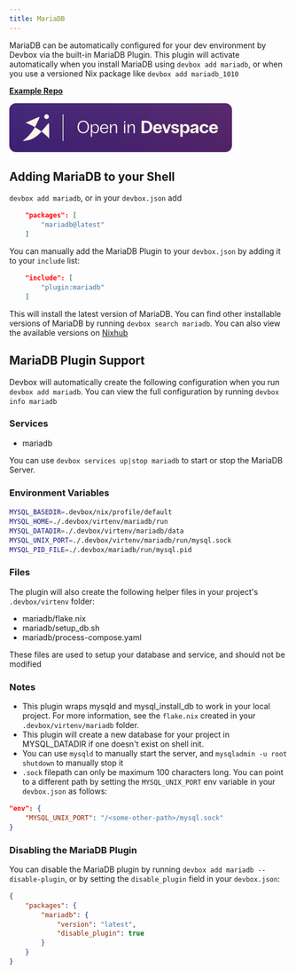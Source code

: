 ```yaml
---
title: MariaDB
---
```

MariaDB can be automatically configured for your dev environment by Devbox via the built-in MariaDB Plugin. This plugin will activate automatically when you install MariaDB using `devbox add mariadb`, or when you use a versioned Nix package like `devbox add mariadb_1010`

[**Example Repo**](https://github.com/jetify-com/devbox/tree/main/examples/databases/mariadb)

[![Open In Devspace](../../../static/img/open-in-devspace.svg)](https://cloud.jetify.com/new/github.com/jetify-com/devbox?folder=examples/databases/mariadb)

## Adding MariaDB to your Shell

`devbox add mariadb`, or in your `devbox.json` add

```json
    "packages": [
        "mariadb@latest"
    ]
```

You can manually add the MariaDB Plugin to your `devbox.json` by adding it to your `include` list:

```json
    "include": [
        "plugin:mariadb"
    ]
```

This will install the latest version of MariaDB. You can find other installable versions of MariaDB by running `devbox search mariadb`. You can also view the available versions on [Nixhub](https://www.nixhub.io/packages/mariadb)

## MariaDB Plugin Support

Devbox will automatically create the following configuration when you run `devbox add mariadb`. You can view the full configuration by running `devbox info mariadb`

### Services

* mariadb

You can use `devbox services up|stop mariadb` to start or stop the MariaDB Server.

### Environment Variables

```bash
MYSQL_BASEDIR=.devbox/nix/profile/default
MYSQL_HOME=./.devbox/virtenv/mariadb/run
MYSQL_DATADIR=./.devbox/virtenv/mariadb/data
MYSQL_UNIX_PORT=./.devbox/virtenv/mariadb/run/mysql.sock
MYSQL_PID_FILE=./.devbox/mariadb/run/mysql.pid
```

### Files

The plugin will also create the following helper files in your project's `.devbox/virtenv` folder:

* mariadb/flake.nix
* mariadb/setup_db.sh
* mariadb/process-compose.yaml

These files are used to setup your database and service, and should not be modified

### Notes

* This plugin wraps mysqld and mysql_install_db to work in your local project. For more information, see the `flake.nix` created in your `.devbox/virtenv/mariadb` folder.
* This plugin will create a new database for your project in MYSQL_DATADIR if one doesn't exist on shell init.
* You can use `mysqld` to manually start the server, and `mysqladmin -u root shutdown` to manually stop it
* `.sock` filepath can only be maximum 100 characters long. You can point to a different path by setting the `MYSQL_UNIX_PORT` env variable in your `devbox.json` as follows:

```json
"env": {
    "MYSQL_UNIX_PORT": "/<some-other-path>/mysql.sock"
}
```

### Disabling the MariaDB Plugin

You can disable the MariaDB plugin by running `devbox add mariadb --disable-plugin`, or by setting the `disable_plugin` field in your `devbox.json`:

```json
{
    "packages": {
        "mariadb": {
            "version": "latest",
            "disable_plugin": true
        }
    }
}
```

